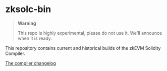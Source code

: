 # zksolc-bin

> **Warning**
> 
> This repo is highly experimental, please do not use it.
> We'll announce when it is ready.

This repository contains current and historical builds of the zkEVM Solidity Compiler.

[The compiler changelog](https://github.com/matter-labs/compiler-solidity/blob/vm1.1/CHANGELOG.md)
